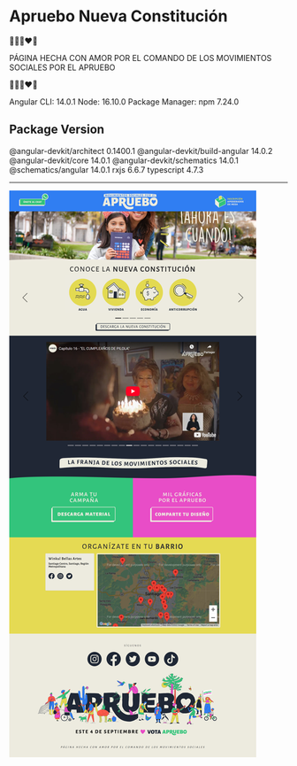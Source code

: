 # Apruebo Nueva Constitución
                                           
💛💙💜❤️💚

PÁGINA HECHA CON AMOR POR EL COMANDO DE LOS MOVIMIENTOS SOCIALES POR EL APRUEBO

💛💙💜❤️💚

Angular CLI: 14.0.1
Node: 16.10.0
Package Manager: npm 7.24.0


Package                         Version
---------------------------------------------------------
@angular-devkit/architect       0.1400.1
@angular-devkit/build-angular   14.0.2
@angular-devkit/core            14.0.1
@angular-devkit/schematics      14.0.1
@schematics/angular             14.0.1
rxjs                            6.6.7
typescript                      4.7.3

---------------------------------------------------------


![Image description](cover.png)

